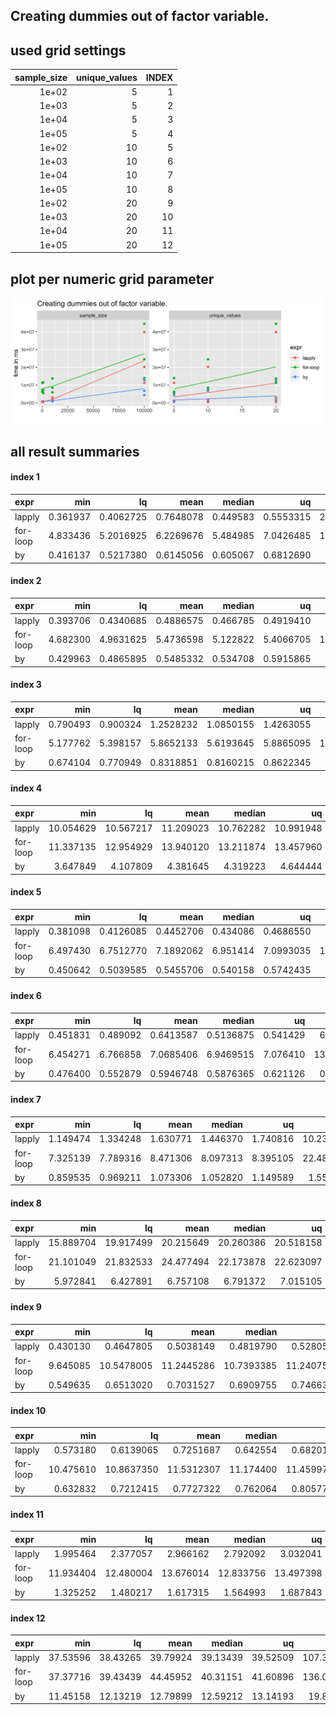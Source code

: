 ## Creating dummies out of factor variable.





## used grid settings 

| sample_size| unique_values| INDEX|
|-----------:|-------------:|-----:|
|       1e+02|             5|     1|
|       1e+03|             5|     2|
|       1e+04|             5|     3|
|       1e+05|             5|     4|
|       1e+02|            10|     5|
|       1e+03|            10|     6|
|       1e+04|            10|     7|
|       1e+05|            10|     8|
|       1e+02|            20|     9|
|       1e+03|            20|    10|
|       1e+04|            20|    11|
|       1e+05|            20|    12|


## plot per numeric grid parameter 

![](
benchmark_grid_num.png
)



##  all result summaries 

#### index 1

|expr     |      min|        lq|      mean|   median|        uq|       max| neval|
|:--------|--------:|---------:|---------:|--------:|---------:|---------:|-----:|
|lapply   | 0.361937| 0.4062725| 0.7648078| 0.449583| 0.5553315| 28.207734|   100|
|for-loop | 4.833436| 5.2016925| 6.2269676| 5.484985| 7.0426485| 14.953301|   100|
|by       | 0.416137| 0.5217380| 0.6145056| 0.605067| 0.6812690|  1.300999|   100|


#### index 2

|expr     |      min|        lq|      mean|   median|        uq|       max| neval|
|:--------|--------:|---------:|---------:|--------:|---------:|---------:|-----:|
|lapply   | 0.393706| 0.4340685| 0.4886575| 0.466785| 0.4919410|  1.291881|   100|
|for-loop | 4.682300| 4.9631625| 5.4736598| 5.122822| 5.4066705| 11.158315|   100|
|by       | 0.429963| 0.4865895| 0.5485332| 0.534708| 0.5915865|  0.979751|   100|


#### index 3

|expr     |      min|       lq|      mean|    median|        uq|       max| neval|
|:--------|--------:|--------:|---------:|---------:|---------:|---------:|-----:|
|lapply   | 0.790493| 0.900324| 1.2528232| 1.0850155| 1.4263055|  9.288470|   100|
|for-loop | 5.177762| 5.398157| 5.8652133| 5.6193645| 5.8865095| 15.711368|   100|
|by       | 0.674104| 0.770949| 0.8318851| 0.8160215| 0.8622345|  1.443475|   100|


#### index 4

|expr     |       min|        lq|      mean|    median|        uq|       max| neval|
|:--------|---------:|---------:|---------:|---------:|---------:|---------:|-----:|
|lapply   | 10.054629| 10.567217| 11.209023| 10.762282| 10.991948| 52.746741|   100|
|for-loop | 11.337135| 12.954929| 13.940120| 13.211874| 13.457960| 50.136876|   100|
|by       |  3.647849|  4.107809|  4.381645|  4.319223|  4.644444|  6.740242|   100|


#### index 5

|expr     |      min|        lq|      mean|   median|        uq|       max| neval|
|:--------|--------:|---------:|---------:|--------:|---------:|---------:|-----:|
|lapply   | 0.381098| 0.4126085| 0.4452706| 0.434086| 0.4686550|  0.691085|   100|
|for-loop | 6.497430| 6.7512770| 7.1892062| 6.951414| 7.0993035| 12.902493|   100|
|by       | 0.450642| 0.5039585| 0.5455706| 0.540158| 0.5742435|  0.761713|   100|


#### index 6

|expr     |      min|       lq|      mean|    median|       uq|       max| neval|
|:--------|--------:|--------:|---------:|---------:|--------:|---------:|-----:|
|lapply   | 0.451831| 0.489092| 0.6413587| 0.5136875| 0.541429|  6.702510|   100|
|for-loop | 6.454271| 6.766858| 7.0685406| 6.9469515| 7.076410| 13.227966|   100|
|by       | 0.476400| 0.552879| 0.5946748| 0.5876365| 0.621126|  0.837278|   100|


#### index 7

|expr     |      min|       lq|     mean|   median|       uq|       max| neval|
|:--------|--------:|--------:|--------:|--------:|--------:|---------:|-----:|
|lapply   | 1.149474| 1.334248| 1.630771| 1.446370| 1.740816| 10.238980|   100|
|for-loop | 7.325139| 7.789316| 8.471306| 8.097313| 8.395105| 22.486216|   100|
|by       | 0.859535| 0.969211| 1.073306| 1.052820| 1.149589|  1.558944|   100|


#### index 8

|expr     |       min|        lq|      mean|    median|        uq|       max| neval|
|:--------|---------:|---------:|---------:|---------:|---------:|---------:|-----:|
|lapply   | 15.889704| 19.917499| 20.215649| 20.260386| 20.518158| 22.766895|   100|
|for-loop | 21.101049| 21.832533| 24.477494| 22.173878| 22.623097| 81.700208|   100|
|by       |  5.972841|  6.427891|  6.757108|  6.791372|  7.015105|  8.997773|   100|


#### index 9

|expr     |      min|         lq|       mean|     median|         uq|       max| neval|
|:--------|--------:|----------:|----------:|----------:|----------:|---------:|-----:|
|lapply   | 0.430130|  0.4647805|  0.5038149|  0.4819790|  0.5280555|  0.780514|   100|
|for-loop | 9.645085| 10.5478005| 11.2445286| 10.7393385| 11.2407575| 19.507494|   100|
|by       | 0.549635|  0.6513020|  0.7031527|  0.6909755|  0.7466395|  0.996644|   100|


#### index 10

|expr     |       min|         lq|       mean|    median|         uq|       max| neval|
|:--------|---------:|----------:|----------:|---------:|----------:|---------:|-----:|
|lapply   |  0.573180|  0.6139065|  0.7251687|  0.642554|  0.6820145|  7.383013|   100|
|for-loop | 10.475610| 10.8637350| 11.5312307| 11.174400| 11.4599730| 18.358199|   100|
|by       |  0.632832|  0.7212415|  0.7727322|  0.762064|  0.8057715|  1.164473|   100|


#### index 11

|expr     |       min|        lq|      mean|    median|        uq|       max| neval|
|:--------|---------:|---------:|---------:|---------:|---------:|---------:|-----:|
|lapply   |  1.995464|  2.377057|  2.966162|  2.792092|  3.032041| 17.678395|   100|
|for-loop | 11.934404| 12.480004| 13.676014| 12.833756| 13.497398| 31.239998|   100|
|by       |  1.325252|  1.480217|  1.617315|  1.564993|  1.687843|  3.045622|   100|


#### index 12

|expr     |      min|       lq|     mean|   median|       uq|       max| neval|
|:--------|--------:|--------:|--------:|--------:|--------:|---------:|-----:|
|lapply   | 37.53596| 38.43265| 39.79924| 39.13439| 39.52509| 107.34109|   100|
|for-loop | 37.37716| 39.43439| 44.45952| 40.31151| 41.60896| 136.08077|   100|
|by       | 11.45158| 12.13219| 12.79899| 12.59212| 13.14193|  19.81334|   100|



